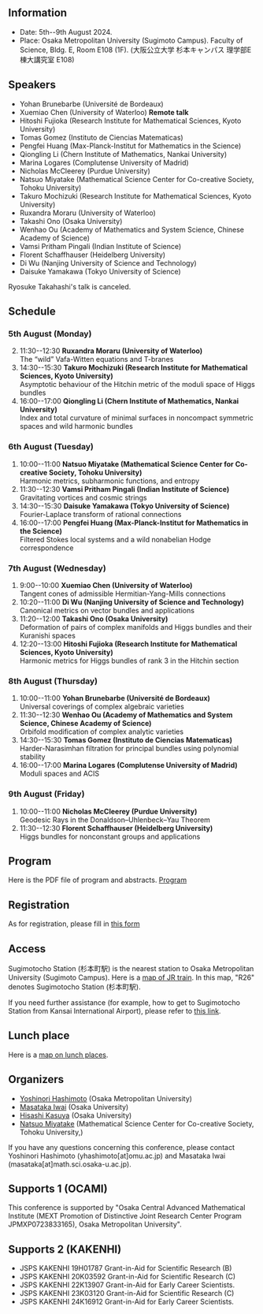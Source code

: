 
## Information
- Date: 5th--9th August 2024. 
- Place: 
Osaka Metropolitan University (Sugimoto Campus).
Faculty of Science, Bldg. E, Room E108 (1F).
(大阪公立大学 杉本キャンパス 理学部E棟大講究室 E108)


## Speakers
- Yohan Brunebarbe (Université de Bordeaux)
- Xuemiao Chen (University of Waterloo) **Remote talk**
- Hitoshi Fujioka (Research Institute for Mathematical Sciences, Kyoto University)
- Tomas Gomez (Instituto de Ciencias Matematicas)
- Pengfei Huang (Max-Planck-Institut for Mathematics in the Science)
- Qiongling Li (Chern Institute of Mathematics, Nankai University)
- Marina Logares (Complutense University of Madrid)
- Nicholas McCleerey (Purdue University)
- Natsuo Miyatake (Mathematical Science Center for Co-creative Society, Tohoku University)
- Takuro Mochizuki (Research Institute for Mathematical Sciences, Kyoto University)
- Ruxandra Moraru (University of Waterloo)
- Takashi Ono (Osaka University)
- Wenhao Ou (Academy of Mathematics and System Science, Chinese Academy of Science)
- Vamsi Pritham Pingali (Indian Institute of Science)
- Florent Schaffhauser (Heidelberg University)
- Di Wu (Nanjing University of Science and Technology)
- Daisuke Yamakawa (Tokyo University of Science)

Ryosuke Takahashi's talk is canceled.
## Schedule


### 5th August (Monday)
2. 11:30--12:30 **Ruxandra Moraru (University of Waterloo)**<br>
The “wild” Vafa-Witten equations and T-branes
3. 14:30--15:30 **Takuro Mochizuki (Research Institute for Mathematical Sciences, Kyoto University)** <br>
Asymptotic behaviour of the Hitchin metric of the moduli space of Higgs bundles
4. 16:00--17:00 **Qiongling Li (Chern Institute of Mathematics, Nankai University)** <br>
Index and total curvature of minimal surfaces in noncompact symmetric spaces and wild harmonic bundles

### 6th August  (Tuesday)

1. 10:00--11:00 **Natsuo Miyatake (Mathematical Science Center for Co-creative Society, Tohoku University)** <br>
Harmonic metrics, subharmonic functions, and entropy
2. 11:30--12:30 **Vamsi Pritham Pingali (Indian Institute of Science)** <br>
Gravitating vortices and cosmic strings
3. 14:30--15:30 **Daisuke Yamakawa (Tokyo University of Science)** <br>
Fourier-Laplace transform of rational connections
4. 16:00--17:00 **Pengfei Huang (Max-Planck-Institut for Mathematics in the Science)** <br>
Filtered Stokes local systems and a wild nonabelian Hodge correspondence

### 7th August (Wednesday)
1. 9:00--10:00 **Xuemiao Chen (University of Waterloo)** <br>
Tangent cones of admissible Hermitian-Yang-Mills connections
2. 10:20--11:00 **Di Wu (Nanjing University of Science and Technology)** <br>
Canonical metrics on vector bundles and applications
3. 11:20--12:00 **Takashi Ono (Osaka University)** <br>
Deformation of pairs of complex manifolds and Higgs bundles and their Kuranishi spaces
4. 12:20--13:00 **Hitoshi Fujioka (Research Institute for Mathematical Sciences, Kyoto University)** <br>
Harmonic metrics for Higgs bundles of rank 3 in the Hitchin section

### 8th August (Thursday)
1. 10:00--11:00 **Yohan Brunebarbe (Université de Bordeaux)** <br>
Universal coverings of complex algebraic varieties
2. 11:30--12:30 **Wenhao Ou (Academy of Mathematics and System Science, Chinese Academy of Science)** <br>
Orbifold modification of complex analytic varieties
3. 14:30--15:30 **Tomas Gomez (Instituto de Ciencias Matematicas)** <br>
Harder-Narasimhan filtration for principal bundles using polynomial stability
4. 16:00--17:00 **Marina Logares (Complutense University of Madrid)** <br>
Moduli spaces and ACIS

### 9th August (Friday)
1. 10:00--11:00 **Nicholas McCleerey (Purdue University)** <br>
Geodesic Rays in the Donaldson–Uhlenbeck–Yau Theorem
2. 11:30--12:30 **Florent Schaffhauser (Heidelberg University)** <br>
Higgs bundles for nonconstant groups and applications

##  Program

Here is the PDF file of program and abstracts. [Program](https://masataka123.github.io/Kobayashi_Hitchin/material/Abstracts.pdf)

##  Registration

As for registration, please fill in [this form](https://forms.office.com/r/u4c6sswTiP)

<!--
- Ryosuke Takahashi (Tohoku University)


# New developments in Kobayashi--Hitchin correspondence and Higgs bundles

- Qiongling Li (Chern Institute of Mathematics, Nankai University)
- Di Wu (Nanjing University of Science and Technology)
- Xuemiao Chen (University of Waterloo) 
- Marina Logares (Complutense University of Madrid)
- Tomas Gomez (Instituto de Ciencias Matematicas)
- Florent Schaffhauser (Heidelberg University)
- Ruxandra Moraru (University of Waterloo)
- Takuro Mochizuki (Research Institute for Mathematical Sciences, Kyoto University)
- Daisuke Yamakawa (Tokyo University of Science)
- Wenhao Ou (Academy of Mathematics and System Science, Chinese Academy of Science)
- Vamsi Pritham Pingali (Indian Institute of Science)
- Ryosuke Takahashi (Tohoku University)
- Nicholas McCleerey (Purdue University)
- Yohan Brunebarbe (Université de Bordeaux)
- Pengfei Huang (Max-Planck-Institut for Mathematics in the Science)
- Natsuo Miyatake (Mathematical Science Center for Co-creative Society, Tohoku University)
- Takashi Ono (Osaka University)




##  Program

We will inform around  June or July 2024.
Here is the PDF file of program and abstracts. [Program](https://masataka123.github.io/complexgeometry_osaka_2024/material/program.pdf)
-->


## Access

Sugimotocho Station (杉本町駅)  is the nearest station to Osaka Metropolitan University (Sugimoto Campus).
Here is a [map of JR train](https://masataka123.github.io/Kobayashi_Hitchin/material/hanwa.pdf).
In this map, "R26" denotes Sugimotocho Station (杉本町駅).

 If you need further assistance (for example, how to get to Sugimotocho Station from Kansai International Airport), please refer to [this link](https://www.omu.ac.jp/orp/ocami-en/about/directions/).

## Lunch place
Here is a [map on lunch places](https://masataka123.github.io/Kobayashi_Hitchin/material/PlacesToEat.png).

<!--
It takes 5 minites on foot from Sugimoto-cho Station to the conference room.
The map of Faculty of Science is [here](https://masataka123.github.io/Kobayashi_Hitchin/material/sugimoto.png)
In this map, "12E" denotes Faculty of Science, Bldg. E. 

## Other informations
There is a hotel around Tennoji (天王寺) or Nishinari (西成) where you can stay for around 3,000 yen.  
However, it is not a  good hotel, so we do not recommend you book it. 
 -->
 
## Organizers
- [Yoshinori Hashimoto](https://sites.google.com/view/yhashimoto/home) (Osaka Metropolitan University)
- [Masataka Iwai](https://masataka123.github.io/blog3_e/) (Osaka University)
- [Hisashi Kasuya](https://sites.google.com/site/hisashikasuyamath/home) (Osaka University)
- [Natsuo Miyatake](https://sites.google.com/view/natsuomiyatake/home?authuser=2) (Mathematical Science Center for Co-creative Society, Tohoku University,)

If you have any questions concerning this conference, please contact Yoshinori Hashimoto (yhashimoto[at]omu.ac.jp) and Masataka Iwai (masataka[at]math.sci.osaka-u.ac.jp).

## Supports 1 (OCAMI)
This conference is supported by "Osaka Central Advanced Mathematical Institute (MEXT Promotion of Distinctive Joint Research Center Program JPMXP0723833165), Osaka Metropolitan University".

## Supports 2 (KAKENHI)
- JSPS KAKENHI 19H01787 Grant-in-Aid for Scientific Research (B) 
- JSPS KAKENHI 20K03592 Grant-in-Aid for Scientific Research (C) 
- JSPS KAKENHI 22K13907 Grant-in-Aid for Early Career Scientists. 
- JSPS KAKENHI 23K03120 Grant-in-Aid for Scientific Research (C) 
- JSPS KAKENHI 24K16912 Grant-in-Aid for Early Career Scientists. 

